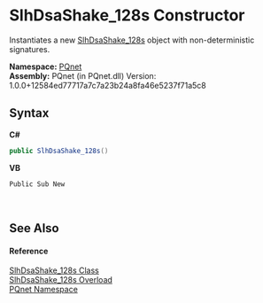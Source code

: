 # SlhDsaShake_128s Constructor 
 

Instantiates a new <a href="fe59936a-4fcb-818f-4ee2-e92317703555.md">SlhDsaShake_128s</a> object with non-deterministic signatures.

**Namespace:**&nbsp;<a href="fc4f881f-e121-9cf0-ed49-65bf6b5a005d.md">PQnet</a><br />**Assembly:**&nbsp;PQnet (in PQnet.dll) Version: 1.0.0+12584ed77717a7c7a23b24a8fa46e5237f71a5c8

## Syntax

**C#**<br />
``` C#
public SlhDsaShake_128s()
```

**VB**<br />
``` VB
Public Sub New
```

<br />

## See Also


#### Reference
<a href="fe59936a-4fcb-818f-4ee2-e92317703555.md">SlhDsaShake_128s Class</a><br /><a href="95869d2c-2d9a-090a-825c-c3d10d2a3fc6.md">SlhDsaShake_128s Overload</a><br /><a href="fc4f881f-e121-9cf0-ed49-65bf6b5a005d.md">PQnet Namespace</a><br />